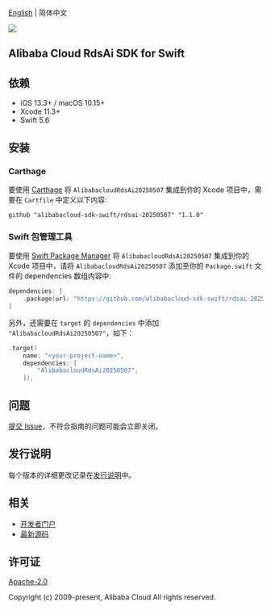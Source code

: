 [English](README.md) | 简体中文

![](https://aliyunsdk-pages.alicdn.com/icons/AlibabaCloud.svg)

## Alibaba Cloud RdsAi SDK for Swift

## 依赖

- iOS 13.3+ / macOS 10.15+
- Xcode 11.3+
- Swift 5.6

## 安装

### Carthage

要使用 [Carthage](https://github.com/Carthage/Carthage) 将 `AlibabacloudRdsAi20250507` 集成到你的 Xcode 项目中，需要在 `Cartfile` 中定义以下内容:

```ogdl
github "alibabacloud-sdk-swift/rdsai-20250507" "1.1.0"
```

### Swift 包管理工具

要使用 [Swift Package Manager](https://swift.org/package-manager/) 将 `AlibabacloudRdsAi20250507` 集成到你的 Xcode 项目中，请将 `AlibabacloudRdsAi20250507` 添加至你的 `Package.swift` 文件的 dependencies 数组内容中:

```swift
dependencies: [
    .package(url: "https://github.com/alibabacloud-sdk-swift/rdsai-20250507.git", from: "1.1.0")
]
```

另外，还需要在 `target` 的 `dependencies` 中添加 `"AlibabacloudRdsAi20250507"`，如下：

```swift
.target(
    name: "<your-project-name>",
    dependencies: [
        "AlibabacloudRdsAi20250507",
    ]),
```

## 问题

[提交 Issue](https://github.com/alibabacloud-sdk-swift/rdsai-20250507/issues/new)，不符合指南的问题可能会立即关闭。

## 发行说明

每个版本的详细更改记录在[发行说明](./ChangeLog.txt)中。

## 相关

* [开发者门户](https://next.api.aliyun.com/home)
* [最新源码](https://github.com/alibabacloud-sdk-swift/rdsai-20250507)

## 许可证

[Apache-2.0](http://www.apache.org/licenses/LICENSE-2.0)

Copyright (c) 2009-present, Alibaba Cloud All rights reserved.
